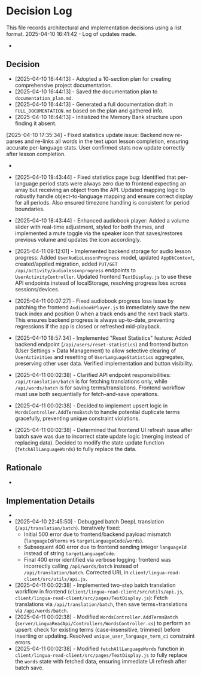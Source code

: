 # Decision Log

This file records architectural and implementation decisions using a list format.
2025-04-10 16:41:42 - Log of updates made.

*

## Decision

*   [2025-04-10 16:44:13] - Adopted a 10-section plan for creating comprehensive project documentation.
*   [2025-04-10 16:44:13] - Saved the documentation plan to `documentation_plan.md`.
*   [2025-04-10 16:44:13] - Generated a full documentation draft in `FULL_DOCUMENTATION.md` based on the plan and gathered info.
*   [2025-04-10 16:44:13] - Initialized the Memory Bank structure upon finding it absent.

[2025-04-10 17:35:34] - Fixed statistics update issue: Backend now re-parses and re-links all words in the text upon lesson completion, ensuring accurate per-language stats. User confirmed stats now update correctly after lesson completion.

*
* [2025-04-10 18:43:44] - Fixed statistics page bug: Identified that per-language period stats were always zero due to frontend expecting an array but receiving an object from the API. Updated mapping logic to robustly handle object-to-language mapping and ensure correct display for all periods. Also ensured timezone handling is consistent for period boundaries.
* [2025-04-10 18:43:44] - Enhanced audiobook player: Added a volume slider with real-time adjustment, styled for both themes, and implemented a mute toggle via the speaker icon that saves/restores previous volume and updates the icon accordingly.


* [2025-04-11 09:12:01] - Implemented backend storage for audio lesson progress: Added `UserAudioLessonProgress` model, updated `AppDbContext`, created/applied migration, added `PUT/GET /api/activity/audiolessonprogress` endpoints to `UserActivityController`. Updated frontend `TextDisplay.js` to use these API endpoints instead of localStorage, resolving progress loss across sessions/devices.
* [2025-04-11 00:07:27] - Fixed audiobook progress loss issue by patching the frontend `AudiobookPlayer.js` to immediately save the new track index and position 0 when a track ends and the next track starts. This ensures backend progress is always up-to-date, preventing regressions if the app is closed or refreshed mid-playback.
* [2025-04-10 18:57:34] - Implemented "Reset Statistics" feature: Added backend endpoint (`/api/users/reset-statistics`) and frontend button (User Settings > Data Management) to allow selective clearing of `UserActivities` and resetting of `UserLanguageStatistics` aggregates, preserving other user data. Verified implementation and button visibility.
*   [2025-04-11 00:02:38] - Clarified API endpoint responsibilities: `/api/translation/batch` is for fetching translations only, while `/api/words/batch` is for saving terms/translations. Frontend workflow must use both sequentially for fetch-and-save operations.
*   [2025-04-11 00:02:38] - Decided to implement upsert logic in `WordsController.AddTermsBatch` to handle potential duplicate terms gracefully, preventing unique constraint violations.
*   [2025-04-11 00:02:38] - Determined that frontend UI refresh issue after batch save was due to incorrect state update logic (merging instead of replacing data). Decided to modify the state update function (`fetchAllLanguageWords`) to fully replace the data.

## Rationale

*

## Implementation Details

*
*   [2025-04-10 22:45:50] - Debugged batch DeepL translation (`/api/translation/batch`). Iteratively fixed:
    *   Initial 500 error due to frontend/backend payload mismatch (`languageId`/`terms` vs `targetLanguageCode`/`words`).
    *   Subsequent 400 error due to frontend sending integer `languageId` instead of string `targetLanguageCode`.
    *   Final 400 error identified via verbose logging: frontend was incorrectly calling `/api/words/batch` instead of `/api/translation/batch`. Corrected URL in `client/lingua-read-client/src/utils/api.js`.
*   [2025-04-11 00:02:38] - Implemented two-step batch translation workflow in frontend (`client/lingua-read-client/src/utils/api.js`, `client/lingua-read-client/src/pages/TextDisplay.js`): Fetch translations via `/api/translation/batch`, then save terms+translations via `/api/words/batch`.
*   [2025-04-11 00:02:38] - Modified `WordsController.AddTermsBatch` (`server/LinguaReadApi/Controllers/WordsController.cs`) to perform an upsert: check for existing terms (case-insensitive, trimmed) before inserting or updating. Resolved `unique_user_language_term_ci` constraint errors.
*   [2025-04-11 00:02:38] - Modified `fetchAllLanguageWords` function in `client/lingua-read-client/src/pages/TextDisplay.js` to fully replace the `words` state with fetched data, ensuring immediate UI refresh after batch save.